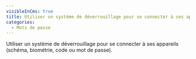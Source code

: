 ```yaml
---
visibleInCms: true
title: Utiliser un système de déverrouillage pour se connecter à ses appareils
categories:
  - Mots de passe
---
```

Utiliser un système de déverrouillage pour se connecter à ses appareils (schéma, biométrie, code ou mot de passe).